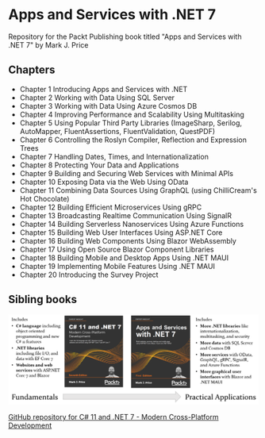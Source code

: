 # Apps and Services with .NET 7
Repository for the Packt Publishing book titled "Apps and Services with .NET 7" by Mark J. Price

## Chapters
- Chapter 1 Introducing Apps and Services with .NET
- Chapter 2 Working with Data Using SQL Server
- Chapter 3 Working with Data Using Azure Cosmos DB
- Chapter 4 Improving Performance and Scalability Using Multitasking
- Chapter 5 Using Popular Third Party Libraries (ImageSharp, Serilog, AutoMapper, FluentAssertions, FluentValidation, QuestPDF)
- Chapter 6 Controlling the Roslyn Compiler, Reflection and Expression Trees
- Chapter 7 Handling Dates, Times, and Internationalization
- Chapter 8 Protecting Your Data and Applications
- Chapter 9 Building and Securing Web Services with Minimal APIs
- Chapter 10 Exposing Data via the Web Using OData
- Chapter 11 Combining Data Sources Using GraphQL (using ChilliCream's Hot Chocolate)
- Chapter 12 Building Efficient Microservices Using gRPC
- Chapter 13 Broadcasting Realtime Communication Using SignalR
- Chapter 14 Building Serverless Nanoservices Using Azure Functions
- Chapter 15 Building Web User Interfaces Using ASP.NET Core
- Chapter 16 Building Web Components Using Blazor WebAssembly
- Chapter 17 Using Open Source Blazor Component Libraries
- Chapter 18 Building Mobile and Desktop Apps Using .NET MAUI
- Chapter 19 Implementing Mobile Features Using .NET MAUI
- Chapter 20 Introducing the Survey Project

## Sibling books
![Sibling books](B18857_01_01.png)

[GitHub repository for C# 11 and .NET 7 - Modern Cross-Platform Development](https://github.com/markjprice/cs11dotnet7)